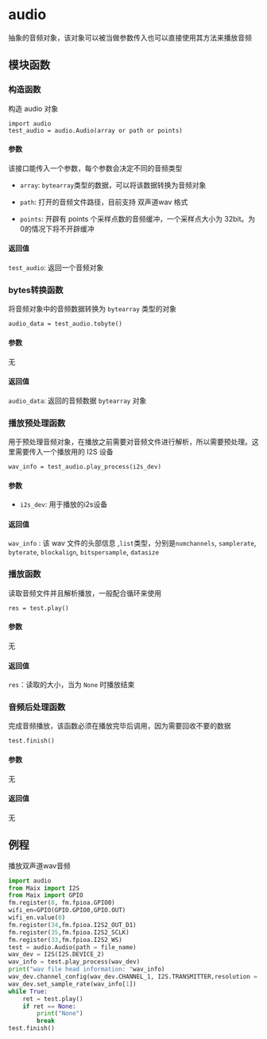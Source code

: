 audio
============

抽象的音频对象，该对象可以被当做参数传入也可以直接使用其方法来播放音频

## 模块函数

###  构造函数

构造 audio 对象

```
import audio
test_audio = audio.Audio(array or path or points)
```

####  参数

该接口能传入一个参数，每个参数会决定不同的音频类型

* `array`: `bytearray`类型的数据，可以将该数据转换为音频对象

* `path`: 打开的音频文件路径，目前支持 双声道wav 格式

* `points`: 开辟有 points 个采样点数的音频缓冲，一个采样点大小为 32bit。为0的情况下将不开辟缓冲

####  返回值

`test_audio`: 返回一个音频对象


###  bytes转换函数

将音频对象中的音频数据转换为 `bytearray` 类型的对象

```
audio_data = test_audio.tobyte()
```

####  参数

无

####  返回值

`audio_data`: 返回的音频数据 `bytearray` 对象


### 播放预处理函数

用于预处理音频对象，在播放之前需要对音频文件进行解析，所以需要预处理。这里需要传入一个播放用的 I2S 设备

```
wav_info = test_audio.play_process(i2s_dev)
```

####  参数

* `i2s_dev`: 用于播放的i2s设备


####  返回值

`wav_info` : 该 wav 文件的头部信息 ,`list`类型，分别是`numchannels`, `samplerate`, `byterate`, `blockalign`, `bitspersample`, `datasize`

### 播放函数

读取音频文件并且解析播放，一般配合循环来使用

```
res = test.play()
```

####  参数

无


####  返回值

`res`：读取的大小，当为 `None` 时播放结束

### 音频后处理函数

完成音频播放，该函数必须在播放完毕后调用，因为需要回收不要的数据

```
test.finish()
```

####  参数

无

####  返回值

无

## 例程

播放双声道wav音频

```python 
import audio
from Maix import I2S
from Maix import GPIO
fm.register(8, fm.fpioa.GPIO0)
wifi_en=GPIO(GPIO.GPIO0,GPIO.OUT)
wifi_en.value(0)
fm.register(34,fm.fpioa.I2S2_OUT_D1)
fm.register(35,fm.fpioa.I2S2_SCLK)
fm.register(33,fm.fpioa.I2S2_WS)
test = audio.Audio(path = file_name)
wav_dev = I2S(I2S.DEVICE_2)
wav_info = test.play_process(wav_dev)
print("wav file head information: "wav_info)
wav_dev.channel_config(wav_dev.CHANNEL_1, I2S.TRANSMITTER,resolution = I2S.RESOLUTION_16_BIT ,cycles = I2S.SCLK_CYCLES_32, align_mode = I2S.RIGHT_JUSTIFYING_MODE)
wav_dev.set_sample_rate(wav_info[1])
while True:
    ret = test.play()
    if ret == None:
        print("None")
        break
test.finish()
```
